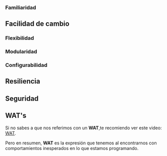 
### Familiaridad

## Facilidad de cambio

### Flexibilidad

### Modularidad

### Configurabilidad

## Resiliencia

## Seguridad

## WAT's

Si no sabes a que nos referimos con un **WAT**,te recomiendo ver este video: [WAT](https://www.destroyallsoftware.com/talks/wat).

Pero en resumen, **WAT** es la expresión que tenemos al encontrarnos con comportamientos inesperados en lo que estamos programando.
